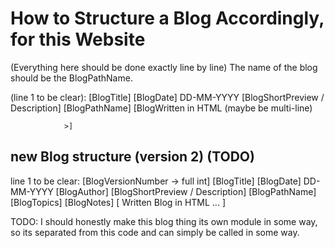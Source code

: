 # How to Structure a Blog Accordingly, for this Website

(Everything here should be done exactly line by line)
The name of the blog should be the BlogPathName.

(line 1 to be clear): [BlogTitle]
[BlogDate] DD-MM-YYYY
[BlogShortPreview / Description]
[BlogPathName]
[BlogWritten in HTML (maybe be multi-line)

                >]


## new Blog structure (version 2) (TODO)

line 1 to be clear: [BlogVersionNumber -> full int]
[BlogTitle]
[BlogDate] DD-MM-YYYY
[BlogAuthor]
[BlogShortPreview / Description]
[BlogPathName]
[BlogTopics]
[BlogNotes] 
[
 Written 
 Blog 
 in 
 HTML
 ...
]

TODO: I should honestly make this blog thing its own module in some way, so its separated from this code and can simply be called in some way.
